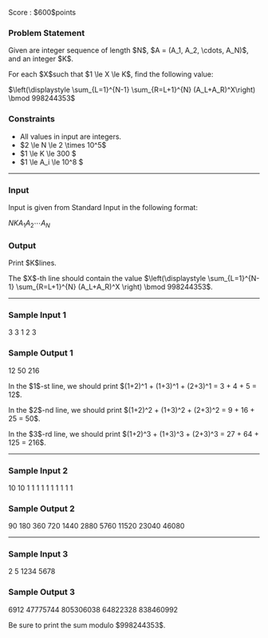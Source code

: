 
<div>

<span>

<span>

<p>
Score : $600$points
</p>

<div>

<section>

### **Problem Statement**

<p>
Given are integer sequence of length $N$, $A = (A_1, A_2, \cdots, A_N)$, and an integer $K$.
</p>

<p>
For each $X$such that $1 \le X \le K$, find the following value:
</p>

<p>
$\left(\displaystyle \sum_{L=1}^{N-1} \sum_{R=L+1}^{N} (A_L+A_R)^X\right) \bmod 998244353$
</p>

</section>

</div>

<div>

<section>

### **Constraints**

<ul>

<li>
All values in input are integers.
</li>

<li>
$2 \le N \le 2 \times 10^5$
</li>

<li>
$1 \le K \le 300 $
</li>

<li>
$1 \le A_i \le 10^8 $
</li>

</ul>

</section>

</div>

---

<div>

<div>

<section>

### **Input**

<p>
Input is given from Standard Input in the following format:
</p>

<div>

$N$$K$$A_1$$A_2$$\cdots$$A_N$
</div>

</section>

</div>

<div>

<section>

### **Output**

<p>
Print $K$lines.
</p>

<p>
The $X$-th line should contain the value $\left(\displaystyle \sum_{L=1}^{N-1} \sum_{R=L+1}^{N} (A_L+A_R)^X \right) \bmod 998244353$.
</p>

</section>

</div>

</div>

---

<div>

<section>

### **Sample Input 1**

<div>

3 3
1 2 3

</div>

</section>

</div>

<div>

<section>

### **Sample Output 1**

<div>

12
50
216

</div>

<p>
In the $1$-st line, we should print $(1+2)^1 + (1+3)^1 + (2+3)^1 = 3 + 4 + 5 = 12$.
</p>

<p>
In the $2$-nd line, we should print $(1+2)^2 + (1+3)^2 + (2+3)^2 = 9 + 16 + 25 = 50$.
</p>

<p>
In the $3$-rd line, we should print $(1+2)^3 + (1+3)^3 + (2+3)^3 = 27 + 64 + 125 = 216$.
</p>

</section>

</div>

---

<div>

<section>

### **Sample Input 2**

<div>

10 10
1 1 1 1 1 1 1 1 1 1

</div>

</section>

</div>

<div>

<section>

### **Sample Output 2**

<div>

90
180
360
720
1440
2880
5760
11520
23040
46080

</div>

</section>

</div>

---

<div>

<section>

### **Sample Input 3**

<div>

2 5
1234 5678

</div>

</section>

</div>

<div>

<section>

### **Sample Output 3**

<div>

6912
47775744
805306038
64822328
838460992

</div>

<p>
Be sure to print the sum modulo $998244353$.
</p>

</section>

</div>

</span>

</span>

</div>
